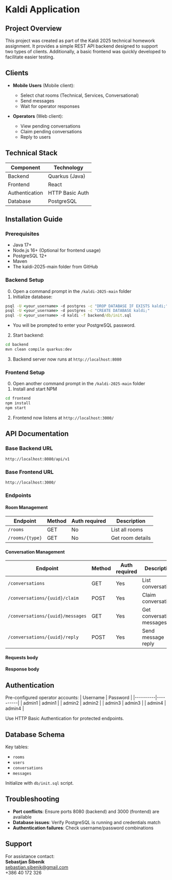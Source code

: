 # Kaldi Application

## Project Overview
This project was created as part of the Kaldi 2025 technical homework assignment.
It provides a simple REST API backend designed to support two types of clients.
Additionally, a basic frontend was quickly developed to facilitate easier testing.

## Clients
- **Mobile Users** (Mobile client):
  - Select chat rooms (Technical, Services, Conversational)
  - Send messages
  - Wait for operator responses

- **Operators** (Web client):
  - View pending conversations
  - Claim pending conversations
  - Reply to users

## Technical Stack
| Component       | Technology       |
|----------------|-----------------|
| Backend        | Quarkus (Java)  |
| Frontend       | React           |
| Authentication | HTTP Basic Auth |
| Database       | PostgreSQL      |

## Installation Guide

### Prerequisites
- Java 17+
- Node.js 16+ (Optional for frontend usage)
- PostgreSQL 12+
- Maven
- The kaldi-2025-main folder from GitHub

### Backend Setup
0. Open a command prompt in the `/kaldi-2025-main` folder
1. Initialize database:
```cmd
psql -U <your_username> -d postgres -c "DROP DATABASE IF EXISTS kaldi;"
psql -U <your_username> -d postgres -c "CREATE DATABASE kaldi;"
psql -U <your_username> -d kaldi -f backend/db/init.sql
```
- You will be prompted to enter your PostgreSQL password.

2. Start backend:
```cmd
cd backend
mvn clean compile quarkus:dev
```
3. Backend server now runs at `http://localhost:8080`

### Frontend Setup
0. Open another command prompt in the `/kaldi-2025-main` folder
1. Install and start NPM
```cmd
cd frontend
npm install
npm start
```
2. Frontend now listens at `http://localhost:3000/`

## API Documentation

### Base Backend URL
`http://localhost:8080/api/v1`

### Base Frontend URL
`http://localhost:3000/`

### Endpoints

#### Room Management
| Endpoint | Method | Auth required | Description |
|----------|--------|---------------|-------------|
| `/rooms` | GET | No            | List all rooms |
| `/rooms/{type}` | GET | No            | Get room details |

#### Conversation Management
| Endpoint | Method | Auth required | Description               |
|----------|--------|---------------|---------------------------|
| `/conversations` | GET | Yes           | List conversations        |
| `/conversations/{uuid}/claim` | POST | Yes           | Claim conversation        |
| `/conversations/{uuid}/messages` | GET | Yes           | Get conversation messages |
| `/conversations/{uuid}/reply` | POST | Yes           | Send message reply        |

#### Requests body


#### Response body



## Authentication
Pre-configured operator accounts:
| Username | Password |
|----------|----------|
| admin1   | admin1   |
| admin2   | admin2   |
| admin3   | admin3   |
| admin4   | admin4   |

Use HTTP Basic Authentication for protected endpoints.

## Database Schema
Key tables:
- `rooms`
- `users`
- `conversations`
- `messages`

Initialize with `db/init.sql` script.

## Troubleshooting
- **Port conflicts**: Ensure ports 8080 (backend) and 3000 (frontend) are available
- **Database issues**: Verify PostgreSQL is running and credentials match
- **Authentication failures**: Check username/password combinations

## Support
For assistance contact:  
**Sebastjan Šibenik**  
sebastjan.sibenik@gmail.com  
+386 40 172 326